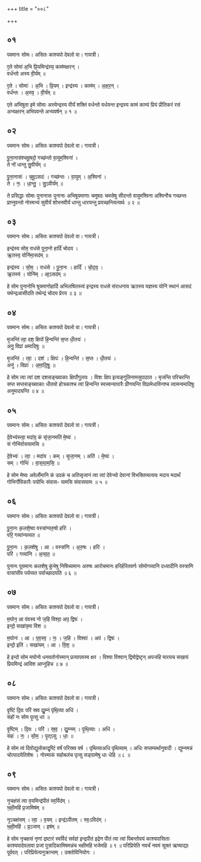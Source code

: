+++
title = "००८"

+++


## ०१
पवमानः सोमः। असितः काश्यपो देवलो वा। गायत्री।

ए॒ते सोमा॑ अ॒भि प्रि॒यमिन्द्र॑स्य॒ काम॑मक्षरन् ।  
वर्ध॑न्तो अस्य वी॒र्य॑म् ॥

ए॒ते । सोमाः॑ । अ॒भि । प्रि॒यम् । इन्द्र॑स्य । काम॑म् । अ॒क्ष॒र॒न् ।  
वर्ध॑न्तः । अ॒स्य॒ । वी॒र्य॑म् ॥

एते अभिषुता इमे सोमाः अस्येन्द्रस्य वीर्यं शक्तिं वर्धन्तो वर्धयन्त इन्द्रस्य कामं काम्यं प्रियं प्रीतिकरं रसं अभ्यक्षरन् अभिपवन्ते अभ्यवर्षन् ॥ १ ॥

## ०२
पवमानः सोमः। असितः काश्यपो देवलो वा। गायत्री।

पु॒ना॒नास॑श्चमू॒षदो॒ गच्छ॑न्तो वा॒युम॒श्विना॑ ।  
ते नो॑ धान्तु सु॒वीर्य॑म् ॥

पु॒ना॒नासः॑ । च॒मू॒ऽसदः॑ । गच्छ॑न्तः । वा॒युम् । अ॒श्विना॑ ।  
ते । नः॒ । धा॒न्तु॒ । सु॒ऽवीर्य॑म् ॥

ते प्रसिद्धाः सोमाः पुनानासः पुनानाः अभिषूयमाणाः चमूषदः चमसेषु सीदन्तो वायुमश्विना अश्विनौच गच्छन्तः प्राप्नुवन्तो नोस्मभ्यं सुवीर्यं शोभनवीर्यं धान्तु धारयन्तु प्रयच्छन्त्वित्यर्थः ॥ २ ॥

## ०३
पवमानः सोमः। असितः काश्यपो देवलो वा। गायत्री।

इन्द्र॑स्य सोम॒ राध॑से पुना॒नो हार्दि॑ चोदय ।  
ऋ॒तस्य॒ योनि॑मा॒सद॑म् ॥

इन्द्र॑स्य । सो॒म॒ । राध॑से । पु॒ना॒नः । हार्दि॑ । चो॒द॒य॒ ।  
ऋ॒तस्य॑ । योनि॑म् । आ॒ऽसद॑म् ॥

हे सोम पुनानोभि षूयमाणोहार्दि अभिलषितस्त्वं इन्द्रस्य राधसे संराधनाय ऋतस्य यज्ञस्य योनिं स्थानं आसदं यथेन्द्रआसीदति तथेन्द्रं चोदय प्रेरय ॥ ३ ॥

## ०४
पवमानः सोमः। असितः काश्यपो देवलो वा। गायत्री।

मृ॒जन्ति॑ त्वा॒ दश॒ क्षिपो॑ हि॒न्वन्ति॑ स॒प्त धी॒तयः॑ ।  
अनु॒ विप्रा॑ अमादिषुः ॥

मृ॒जन्ति॑ । त्वा॒ । दश॑ । क्षिपः॑ । हि॒न्वन्ति॑ । स॒प्त । धी॒तयः॑ ।  
अनु॑ । विप्राः॑ । अ॒मा॒दि॒षुः॒ ॥

हे सोम त्वा त्वां दश दशसङ्ख्याकाः क्षिर्पोगुलयः । विशः क्षिप इत्यङ्गुलिनामसुपाठात । मृजन्ति परिचरन्ति सप्त सप्तसङ्ख्याकाः धीतयो होत्रकाश्च त्वां हिन्वन्ति स्वस्वन्यापारैः प्रीणयन्ति विप्रामेधाविनश्च त्वामन्वमादिषुः अनुमादयन्ति ॥ ४ ॥

## ०५
पवमानः सोमः। असितः काश्यपो देवलो वा। गायत्री।

दे॒वेभ्य॑स्त्वा॒ मदा॑य॒ कं सृ॑जा॒नमति॑ मे॒ष्यः॑ ।  
सं गोभि॑र्वासयामसि ॥

दे॒वेभ्यः॑ । त्वा॒ । मदा॑य । कम् । सृ॒जा॒नम् । अति॑ । मे॒ष्यः॑ ।  
सम् । गोभिः॑ । वा॒स॒या॒म॒सि॒ ॥

हे सोम मेष्यः अवेर्लोमानि कं उदकं च अतिसृजानं त्वा त्वां देवेभ्यो देवानां विभक्तिव्यत्ययः मदाय मदार्थं गोभिर्गोविकारैः पयोभिः संवास- यामसि संवासयामः ॥ ५ ॥

## ०६
पवमानः सोमः। असितः काश्यपो देवलो वा। गायत्री।

पु॒ना॒नः क॒लशे॒ष्वा वस्त्रा॑ण्यरु॒षो हरिः॑ ।  
परि॒ गव्या॑न्यव्यत ॥

पु॒ना॒नः । क॒लशे॑षु । आ । वस्त्रा॑णि । अ॒रु॒षः । हरिः॑ ।  
परि॑ । गव्या॑नि । अ॒व्य॒त॒ ॥

पुनानः पूयमानः कलशेषु कुंभेषु निषिच्यमानः अरुषः आरोचमानः हरिर्हरितवर्णः सोमोगव्यानि दध्यादीनि वस्त्राणि वासांसीव पर्यव्यत पर्याच्छादयति ॥ ६ ॥

## ०७
पवमानः सोमः। असितः काश्यपो देवलो वा। गायत्री।

म॒घोन॒ आ प॑वस्व नो ज॒हि विश्वा॒ अप॒ द्विषः॑ ।  
इन्दो॒ सखा॑य॒मा वि॑श ॥

म॒घोनः॑ । आ । प॒व॒स्व॒ । नः॒ । ज॒हि । विश्वाः॑ । अप॑ । द्विषः॑ ।  
इन्दो॒ इति॑ । सखा॑यम् । आ । वि॒श॒ ॥

हे इन्दो सोम मघोनो धनवतोनोस्मान् प्रत्यापवस्व क्षर । विश्वा विश्वान् द्विषोद्वेष्टृन् अपजहि मारयच सखायं प्रियमिन्द्रं आविश आप्नुहिच ॥ ७ ॥

## ०८
पवमानः सोमः। असितः काश्यपो देवलो वा। गायत्री।

वृ॒ष्टिं दि॒वः परि॑ स्रव द्यु॒म्नं पृ॑थि॒व्या अधि॑ ।  
सहो॑ नः सोम पृ॒त्सु धाः॑ ॥

वृ॒ष्टिम् । दि॒वः । परि॑ । स्र॒व॒ । द्यु॒म्नम् । पृ॒थि॒व्याः । अधि॑ ।  
सहः॑ । नः॒ । सो॒म॒ । पृ॒त्ऽसु । धाः॒ ॥

हे सोम त्वं दिवोद्युलोकाद्वृष्टिं वर्षं परिस्रव वर्ष । पृथिव्याअधि पृथिव्याम् । अधिः सप्तम्यर्थानुवादी । द्युम्नमन्नं चोत्पादयेतिशेषः । नोस्माकं सहोबलंच पृत्सु सङ्ग्रामेषु धाः धेहि ॥ ८ ॥

## ०९
पवमानः सोमः। असितः काश्यपो देवलो वा। गायत्री।

नृ॒चक्ष॑सं त्वा व॒यमिन्द्र॑पीतं स्व॒र्विद॑म् ।  
भ॒क्षी॒महि॑ प्र॒जामिष॑म् ॥

नृ॒ऽचक्ष॑सम् । त्वा॒ । व॒यम् । इन्द्र॑ऽपीतम् । स्वः॒ऽविद॑म् ।  
भ॒क्षी॒महि॑ । प्र॒ऽजाम् । इष॑म् ॥

हे सोम नृचक्षसं नृणां द्रष्टारं स्वर्विदं सर्वज्ञं इन्द्रपीतं इद्रेण पीतं त्वा त्वां पिबन्तोवयं काश्यपासिताः काश्यपादेवलावा प्रजां पुत्रादिकामिषमन्नंच भक्षीमहि भजेमहि ॥ ९ ॥ परिप्रियेति नवर्चं नवमं सूक्तं ऋष्याद्याः पूर्ववत् । परिप्रियेत्यनुक्रान्तम् । उक्तोविनियोगः ।
